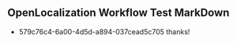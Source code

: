 ## OpenLocalization Workflow Test MarkDown
* 579c76c4-6a00-4d5d-a894-037cead5c705 thanks!

<!--HONumber=Jul16_HO3-->


